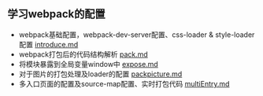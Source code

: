 ## 学习webpack的配置

- webpack基础配置，webpack-dev-server配置、css-loader & style-loader配置 [introduce.md](https://github.com/typhoonIscoming/webpack-basic/blob/master/introduce.md)
- webpack打包后的代码结构解析 [pack.md](https://github.com/typhoonIscoming/webpack-basic/blob/master/pack.md)
- 将模块暴露到全局变量window中 [expose.md](https://github.com/typhoonIscoming/webpack-basic/blob/master/expose.md)
- 对于图片的打包处理及loader的配置 [packpicture.md](https://github.com/typhoonIscoming/webpack-basic/blob/master/packPicture.md)
- 多入口页面的配置及source-map配置、实时打包代码 [multiEntry.md](https://github.com/typhoonIscoming/webpack-basic/blob/master/multiEntry.md)







